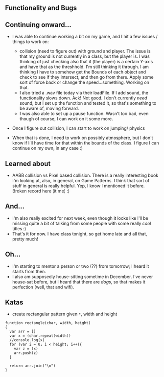 ## Functionality and Bugs

## Continuing onward...

- I was able to continue working a bit on my game, and I hit a few issues / things to work on:

  - collision (need to figure out) with ground and player. The issue is that my ground is not 
    currently in a class, but the player is. I was thinking of just checking also that it (the player) is 
    a certain Y-axis and have that as the threshhold. I'm still thinking it through. I am thinking 
    I have to somehow get the Bounds of each object and check to see if they intersect, and then go from there.
    Apply some sort of force back or change the speed...something. Working on that.
  - I also tried a .wav file today via their loadFile. If I add sound, the functionality slows down. Ack!
    Not good. I don't currently *need* sound, but I set up the function and tested it, so that's something
    to be aware of, moving forward.
  - I was also able to set up a pause function. Wasn't too bad, even though of course, I can work on it some
    more. 
  
- Once I figure out collision, I can start to work on jumping/ physics 

- When that is done, I need to work on possibly atmosphere, but I don't know if I'll have time for that
  within the bounds of the class. I figure I can continue on my own, in any case :)
  
## Learned about

- AABB collision vs Pixel based collision. 
  There is a really interesting book I'm looking at, also, in general, on Game Patterns. 
  I think that sort of stuff in general is really helpful. Yep, I know I mentioned it before.
  Broken record here (it me) :)
  
## And...

- I'm also really excited for next week, even though it looks like I'll be missing quite a bit
  of talking from some people with some really *cool* titles :) 
- That's it for now. I have class tonight, so get home late and all that, pretty much!

## Oh...

- I'm starting to mentor a person or two (??) from tomorrow; I heard it starts from then.
- I also am supposedly house-sitting sometime in December. I've never house-sat before, but I heard
  that there are *dogs*, so that makes it perfection (well, that and wifi). 
  
## Katas

- create rectangular pattern given ```*```, width and height

```
function rectangle(char, width, height)
{
  var arr = []
  var x = (char.repeat(width))
  //console.log(x)
  for (var i = 0; i < height; i++){
    var z = (x)
    arr.push(z)
  }
 
  return arr.join("\n")
}
```

